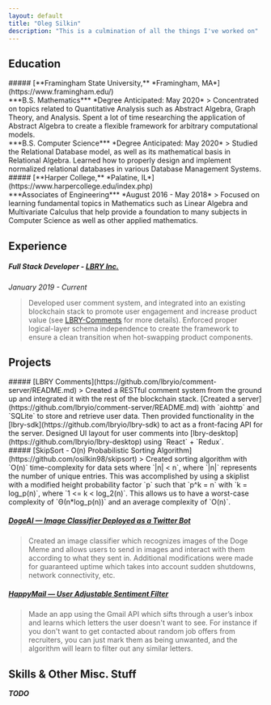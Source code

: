 ```yaml
---
layout: default
title: "Oleg Silkin"
description: "This is a culmination of all the things I've worked on"
---
```


## Education

<div id='framingham-state'/>
##### [**Framingham State University,** *Framingham, MA*](https://www.framingham.edu/)  
<div id='framingham-state-math'/>
***B.S. Mathematics***    
*Degree Anticipated: May 2020*  
> Concentrated on topics related to Quantitative Analysis such as Abstract Algebra, Graph Theory, and Analysis. Spent a lot of time researching the application of Abstract Algebra to create a flexible framework for arbitrary computational models.

<div id='framingham-state-cs'/>
***B.S. Computer Science***  
*Degree Anticipated: May 2020*  
> Studied the Relational Database model, as well as its mathematical basis in Relational Algebra. Learned how to properly design and implement normalized relational databases in various Database Management Systems.



<div id='harper-college'/>
##### [**Harper College,** *Palatine, IL*](https://www.harpercollege.edu/index.php)  
<div id='harper-college-degree'/>
***Associates of Engineering***    
*August 2016 - May 2018*  
> Focused on learning fundamental topics in Mathematics such as Linear Algebra and Multivariate Calculus that help provide a foundation to many subjects in Computer Science as well as other applied mathematics.  


## Experience


##### Full Stack Developer - [***LBRY Inc.***](https://github.com/lbryio)  
*January 2019 - Current*  
> Developed user comment system, and integrated into an existing blockchain stack to promote user engagement and increase product value (see [LBRY-Comments](#lbry-comments) for more details). Enforced proper logical-layer schema independence to create the framework to ensure a clean transition when hot-swapping product components.


## Projects

<div id='lbry-comments'/>
##### [LBRY Comments](https://github.com/lbryio/comment-server/README.md)
> Created a RESTful comment system from the ground up and integrated it with the rest of the blockchain stack. [Created a server](https://github.com/lbryio/comment-server/README.md) with `aiohttp` and `SQLite` to store and retrieve user data. Then provided functionality in the [lbry-sdk](https://github.com/lbryio/lbry-sdk) to  act as a front-facing API for the server. Designed UI layout for user comments into [lbry-desktop](https://github.com/lbryio/lbry-desktop) using `React` + `Redux`.

<div id='skipsort'/>
##### [SkipSort - O(n) Probabilistic Sorting Algorithm](https://github.com/osilkin98/skipsort)
> Created sorting algorithm with `O(n)` time-complexity for data sets where `|n| < n`,   
where `|n|` represents the number of unique entries.
This was accomplished by using a skiplist with a modified height probability factor `p` such that `p^k = n` with `k = log_p(n)`,
where `1 <= k < log_2(n)`.  This allows us to have a worst-case complexity of `Θ(n*log_p(n))` and an average complexity of `O(n)`.


##### [DogeAI — Image Classifier Deployed as a Twitter Bot](https://github.com/osilkin98/DogeAI)
> Created an image classifier which recognizes images of the Doge Meme
and allows users to send in images and interact with them according to
what they sent in.
Additional modifications were made for guaranteed uptime which takes
into account sudden shutdowns, network connectivity, etc.

##### [HappyMail — User Adjustable Sentiment Filter](https://github.com/osilkin98/HappyMail)
> Made an app using the Gmail API which sifts through a user’s inbox and
learns which letters the user doesn't want to see. For instance if you don't want to get contacted about random job offers from recruiters, you can just mark them as being unwanted, and the algorithm will learn to filter out any similar letters.


## Skills & Other Misc. Stuff
***TODO***
